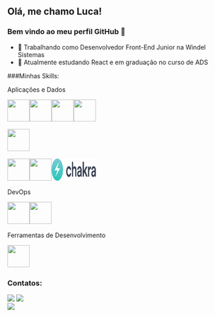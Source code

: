 ## Olá, me chamo Luca! 
### Bem vindo ao meu perfil GitHub 👋

- 🔭  Trabalhando como Desenvolvedor Front-End Junior na Windel Sistemas
- 🌱  Atualmente estudando React e em graduação no curso de ADS 

###Minhas Skills:

Aplicações e Dados

<img src="https://cdn.jsdelivr.net/gh/devicons/devicon/icons/javascript/javascript-original.svg" width="50" height="50"/><img src="https://cdn.jsdelivr.net/gh/devicons/devicon/icons/react/react-original.svg" width="50" height="50"/><img src="https://cdn.jsdelivr.net/gh/devicons/devicon/icons/typescript/typescript-original.svg" width="50" height="50" /><img src="https://cdn.jsdelivr.net/gh/devicons/devicon/icons/nodejs/nodejs-original.svg" width="50" height="50"/>
          

<img src="https://cdn.jsdelivr.net/gh/devicons/devicon/icons/html5/html5-original-wordmark.svg" width="50" height="50"/>          

<img src="https://cdn.jsdelivr.net/gh/devicons/devicon/icons/css3/css3-original-wordmark.svg"  width="50" height="50"/><img src="https://cdn.jsdelivr.net/gh/devicons/devicon/icons/bootstrap/bootstrap-original-wordmark.svg"  width="50" height="50"/><img src="https://raw.githubusercontent.com/chakra-ui/chakra-ui/main/logo/logo-colored@2x.png?raw=true" width="100" height="50" />
          

DevOps

<img src="https://cdn.jsdelivr.net/gh/devicons/devicon/icons/git/git-original.svg" width="50" height="50" /><img src="https://cdn.jsdelivr.net/gh/devicons/devicon/icons/github/github-original.svg" width="50" height="50" />
           

Ferramentas de Desenvolvimento

<img src="https://cdn.jsdelivr.net/gh/devicons/devicon/icons/vscode/vscode-original.svg"  width="50" height="50"/>

### Contatos:

<div>
<a href="https://www.linkedin.com/in/lucabergonzo" target="_blank"><img src="https://img.shields.io/badge/-LinkedIn-%230077B5?style=for-the-badge&logo=linkedin&logoColor=white" target="_blank"></a>   
<a href = "mailto:lucabergonzo@outlook.com"><img src="https://img.shields.io/badge/Gmail-D14836?style=for-the-badge&logo=gmail&logoColor=white" target="_blank"></a>
</div>

<div>
<a href="https://github.com/LucaCananiBergonzo">
<img height="180em" src="https://github-readme-stats.vercel.app/api/top-langs/?username=LucaCananiBergonzo&langs_count=8"/>
</div>

<!--
**LucaCananiBergonzo/LucaCananiBergonzo** is a ✨ _special_ ✨ repository because its `README.md` (this file) appears on your GitHub profile.

Here are some ideas to get you started:

- 🔭 I’m currently working on ...
- 🌱 I’m currently learning ...
- 👯 I’m looking to collaborate on ...
- 🤔 I’m looking for help with ...
- 💬 Ask me about ...
- 📫 How to reach me: ...
- 😄 Pronouns: ...
- ⚡ Fun fact: ...
-->
